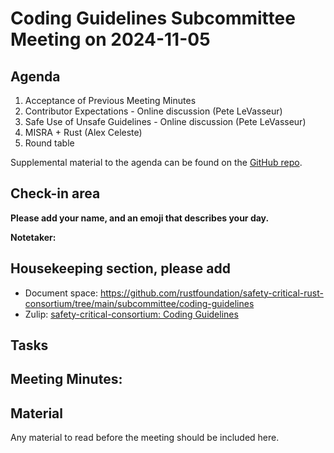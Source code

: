 # Coding Guidelines Subcommittee Meeting on 2024-11-05

## Agenda

1. Acceptance of Previous Meeting Minutes   
2. Contributor Expectations - Online discussion (Pete LeVasseur)
3. Safe Use of Unsafe Guidelines - Online discussion (Pete LeVasseur)
4. MISRA + Rust (Alex Celeste)
5. Round table

Supplemental material to the agenda can be found on the [GitHub repo](https://github.com/rustfoundation/safety-critical-rust-consortium/tree/main/subcommittee/coding-guidelines).

## Check-in area

**Please add your name, and an emoji that describes your day.**



**Notetaker:** 



## Housekeeping section, please add 

* Document space: https://github.com/rustfoundation/safety-critical-rust-consortium/tree/main/subcommittee/coding-guidelines  
* Zulip: [safety-critical-consortium: Coding Guidelines](https://rust-lang.zulipchat.com/#narrow/channel/445688-safety-critical-consortium/topic/Coding.20Guidelines)

## Tasks



## Meeting Minutes:


## Material

Any material to read before the meeting should be included here.

